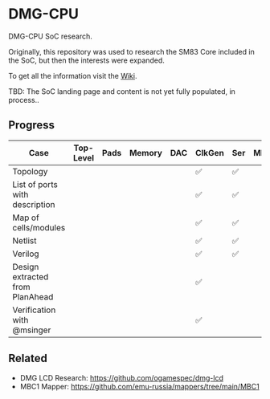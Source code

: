 # DMG-CPU

DMG-CPU SoC research.

Originally, this repository was used to research the SM83 Core included in the SoC, but then the interests were expanded.

To get all the information visit the [Wiki](/wiki/Readme.md).

TBD: The SoC landing page and content is not yet fully populated, in process..

## Progress

|Case|Top-Level|Pads|Memory|DAC|ClkGen|Ser|MMIO|Arb|PPU|APU|SM83|
|---|---|---|---|---|---|---|---|---|---|---|---|
|Topology                         | | | | |✅|✅| | | | |✅|
|List of ports with description   | | | | |✅|✅| | | | |✅|
|Map of cells/modules             | | | | |✅|✅| | | | |✅|
|Netlist                          | | | | |✅|✅| | | | |✅|
|Verilog                          | | | | |✅|✅| | | | |✅|
|Design extracted from PlanAhead  | | | | |✅| | | | | |✅|
|Verification with @msinger       | | | | |✅| | | | | |-|

## Related

- DMG LCD Research: https://github.com/ogamespec/dmg-lcd
- MBC1 Mapper: https://github.com/emu-russia/mappers/tree/main/MBC1